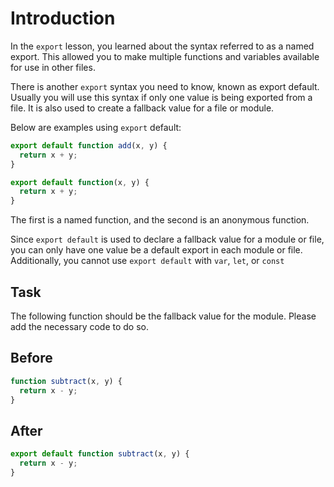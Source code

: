 # Introduction

In the `export` lesson, you learned about the syntax referred to as a named export. This allowed you to make multiple functions and variables available for use in other files.

There is another `export` syntax you need to know, known as export default. Usually you will use this syntax if only one value is being exported from a file. It is also used to create a fallback value for a file or module.

Below are examples using `export` default:
```javascript
export default function add(x, y) {
  return x + y;
}

export default function(x, y) {
  return x + y;
}
```
The first is a named function, and the second is an anonymous function.

Since `export default` is used to declare a fallback value for a module or file, you can only have one value be a default export in each module or file. Additionally, you cannot use `export default` with `var`, `let`, or `const`

## Task 
The following function should be the fallback value for the module. Please add the necessary code to do so.

## Before

```javascript
function subtract(x, y) {
  return x - y;
}
```

## After

```javascript
export default function subtract(x, y) {
  return x - y;
}
```
